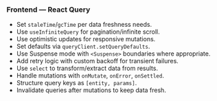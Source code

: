 ### Frontend — React Query
- Set `staleTime`/`gcTime` per data freshness needs.
- Use `useInfiniteQuery` for pagination/infinite scroll.
- Use optimistic updates for responsive mutations.
- Set defaults via `queryClient.setQueryDefaults`.
- Use Suspense mode with `<Suspense>` boundaries where appropriate.
- Add retry logic with custom backoff for transient failures.
- Use `select` to transform/extract data from results.
- Handle mutations with `onMutate`, `onError`, `onSettled`.
- Structure query keys as `[entity, params]`.
- Invalidate queries after mutations to keep data fresh.